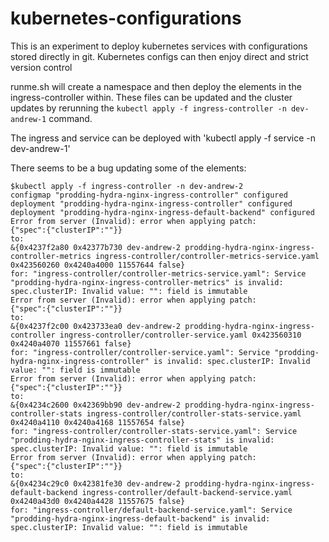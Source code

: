 # kubernetes-configurations

This is an experiment to deploy kubernetes services with configurations stored directly in git. Kubernetes configs can then enjoy direct and strict version control

runme.sh will create a namespace and then deploy the elements in the ingress-controller within. These files can be updated and the cluster updates by rerunning the `kubectl apply -f ingress-controller -n dev-andrew-1` command.

The ingress and service can be deployed with 'kubectl apply -f service -n dev-andrew-1'

There seems to be a bug updating some of the elements:

```
$kubectl apply -f ingress-controller -n dev-andrew-2
configmap "prodding-hydra-nginx-ingress-controller" configured
deployment "prodding-hydra-nginx-ingress-controller" configured
deployment "prodding-hydra-nginx-ingress-default-backend" configured
Error from server (Invalid): error when applying patch:
{"spec":{"clusterIP":""}}
to:
&{0x4237f2a80 0x42377b730 dev-andrew-2 prodding-hydra-nginx-ingress-controller-metrics ingress-controller/controller-metrics-service.yaml 0x423560260 0x4240a4000 11557644 false}
for: "ingress-controller/controller-metrics-service.yaml": Service "prodding-hydra-nginx-ingress-controller-metrics" is invalid: spec.clusterIP: Invalid value: "": field is immutable
Error from server (Invalid): error when applying patch:
{"spec":{"clusterIP":""}}
to:
&{0x4237f2c00 0x423733ea0 dev-andrew-2 prodding-hydra-nginx-ingress-controller ingress-controller/controller-service.yaml 0x423560310 0x4240a4070 11557661 false}
for: "ingress-controller/controller-service.yaml": Service "prodding-hydra-nginx-ingress-controller" is invalid: spec.clusterIP: Invalid value: "": field is immutable
Error from server (Invalid): error when applying patch:
{"spec":{"clusterIP":""}}
to:
&{0x4234c2600 0x42369bb90 dev-andrew-2 prodding-hydra-nginx-ingress-controller-stats ingress-controller/controller-stats-service.yaml 0x4240a4110 0x4240a4168 11557654 false}
for: "ingress-controller/controller-stats-service.yaml": Service "prodding-hydra-nginx-ingress-controller-stats" is invalid: spec.clusterIP: Invalid value: "": field is immutable
Error from server (Invalid): error when applying patch:
{"spec":{"clusterIP":""}}
to:
&{0x4234c29c0 0x42381fe30 dev-andrew-2 prodding-hydra-nginx-ingress-default-backend ingress-controller/default-backend-service.yaml 0x4240a43d0 0x4240a4428 11557675 false}
for: "ingress-controller/default-backend-service.yaml": Service "prodding-hydra-nginx-ingress-default-backend" is invalid: spec.clusterIP: Invalid value: "": field is immutable
```   
